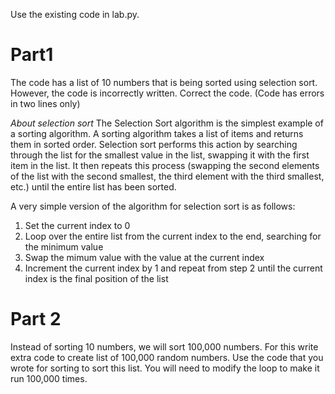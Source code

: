 Use the existing code in lab.py.

Part1
=====
The code has a list of 10 numbers that is being sorted using selection sort. However, the code is incorrectly written. Correct the code. (Code has errors in two lines only)

*About selection sort*
The Selection Sort algorithm is the simplest example of a sorting algorithm.  A sorting algorithm takes a list of items and returns them in sorted order.  Selection sort performs this action by searching through the list for the smallest value in the list, swapping it with the first item in the list.  It then repeats this process (swapping the second elements of the list with the second smallest, the third element with the third smallest, etc.) until the entire list has been sorted.

A very simple version of the algorithm for selection sort is as follows:
1. Set the current index to 0
2. Loop over the entire list from the current index to the end, searching for the minimum value
3. Swap the mimum value with the value at the current index
4. Increment the current index by 1 and repeat from step 2 until the current index is the final position of the list

Part 2
======

Instead of sorting 10 numbers, we will sort 100,000 numbers. For this write extra code to create list of 100,000 random numbers. Use the code that you wrote for sorting to sort this list. You will need to modify the loop to make it run 100,000 times.

